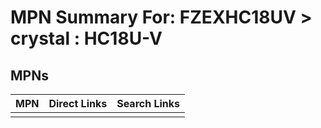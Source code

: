 



# MPN Summary For: FZEXHC18UV > crystal : HC18U-V

## MPNs
  

|MPN|Direct Links|Search Links|
| :--- | :--- | :--- |
||||
